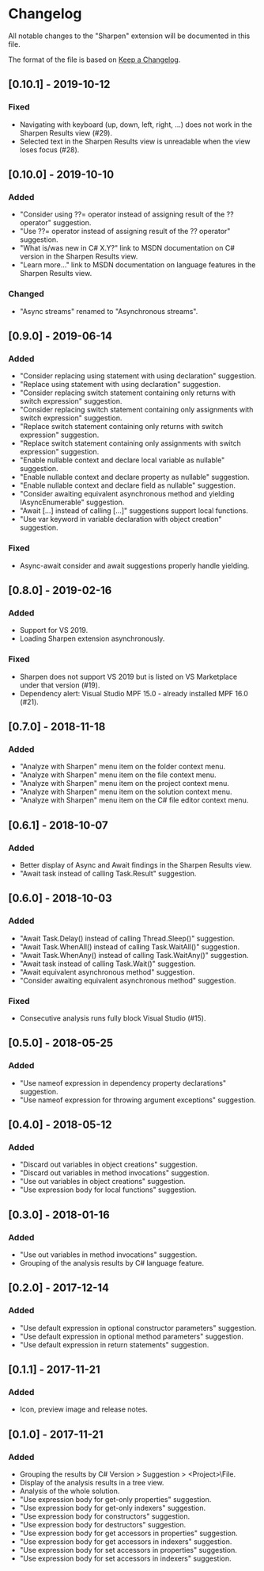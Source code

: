 # Changelog
All notable changes to the "Sharpen" extension will be documented in this file.

The format of the file is based on [Keep a Changelog](http://keepachangelog.com/en/1.0.0/).

## [0.10.1] - 2019-10-12
### Fixed
- Navigating with keyboard (up, down, left, right, ...) does not work in the Sharpen Results view (#29).
- Selected text in the Sharpen Results view is unreadable when the view loses focus (#28).

## [0.10.0] - 2019-10-10
### Added
- "Consider using ??= operator instead of assigning result of the ?? operator" suggestion.
- "Use ??= operator instead of assigning result of the ?? operator" suggestion.
- "What is/was new in C# X.Y?" link to MSDN documentation on C# version in the Sharpen Results view.
- "Learn more..." link to MSDN documentation on language features in the Sharpen Results view.

### Changed
- "Async streams" renamed to "Asynchronous streams".

## [0.9.0] - 2019-06-14
### Added
- "Consider replacing using statement with using declaration" suggestion.
- "Replace using statement with using declaration" suggestion.
- "Consider replacing switch statement containing only returns with switch expression" suggestion.
- "Consider replacing switch statement containing only assignments with switch expression" suggestion.
- "Replace switch statement containing only returns with switch expression" suggestion.
- "Replace switch statement containing only assignments with switch expression" suggestion.
- "Enable nullable context and declare local variable as nullable" suggestion.
- "Enable nullable context and declare property as nullable" suggestion.
- "Enable nullable context and declare field as nullable" suggestion.
- "Consider awaiting equivalent asynchronous method and yielding IAsyncEnumerable" suggestion.
- "Await [...] instead of calling [...]" suggestions support local functions.
- "Use var keyword in variable declaration with object creation" suggestion.

### Fixed
- Async-await consider and await suggestions properly handle yielding.

## [0.8.0] - 2019-02-16
### Added
- Support for VS 2019.
- Loading Sharpen extension asynchronously.

### Fixed
- Sharpen does not support VS 2019 but is listed on VS Marketplace under that version (#19).
- Dependency alert: Visual Studio MPF 15.0 - already installed MPF 16.0 (#21).

## [0.7.0] - 2018-11-18
### Added
- "Analyze with Sharpen" menu item on the folder context menu.
- "Analyze with Sharpen" menu item on the file context menu.
- "Analyze with Sharpen" menu item on the project context menu.
- "Analyze with Sharpen" menu item on the solution context menu.
- "Analyze with Sharpen" menu item on the C# file editor context menu.

## [0.6.1] - 2018-10-07
### Added
- Better display of Async and Await findings in the Sharpen Results view.
- "Await task instead of calling Task.Result" suggestion.

## [0.6.0] - 2018-10-03
### Added
- "Await Task.Delay() instead of calling Thread.Sleep()" suggestion.
- "Await Task.WhenAll() instead of calling Task.WaitAll()" suggestion.
- "Await Task.WhenAny() instead of calling Task.WaitAny()" suggestion.
- "Await task instead of calling Task.Wait()" suggestion.
- "Await equivalent asynchronous method" suggestion.
- "Consider awaiting equivalent asynchronous method" suggestion.

### Fixed
- Consecutive analysis runs fully block Visual Studio (#15).

## [0.5.0] - 2018-05-25
### Added
- "Use nameof expression in dependency property declarations" suggestion.
- "Use nameof expression for throwing argument exceptions" suggestion.

## [0.4.0] - 2018-05-12
### Added
- "Discard out variables in object creations" suggestion.
- "Discard out variables in method invocations" suggestion.
- "Use out variables in object creations" suggestion.
- "Use expression body for local functions" suggestion.

## [0.3.0] - 2018-01-16
### Added
- "Use out variables in method invocations" suggestion.
- Grouping of the analysis results by C# language feature.

## [0.2.0] - 2017-12-14
### Added
- "Use default expression in optional constructor parameters" suggestion.
- "Use default expression in optional method parameters" suggestion.
- "Use default expression in return statements" suggestion.

## [0.1.1] - 2017-11-21
### Added
- Icon, preview image and release notes.

## [0.1.0] - 2017-11-21
### Added
- Grouping the results by C# Version > Suggestion > &lt;Project&gt;\File.
- Display of the analysis results in a tree view.
- Analysis of the whole solution.
- "Use expression body for get-only properties" suggestion.
- "Use expression body for get-only indexers" suggestion.
- "Use expression body for constructors" suggestion.
- "Use expression body for destructors" suggestion.
- "Use expression body for get accessors in properties" suggestion.
- "Use expression body for get accessors in indexers" suggestion.
- "Use expression body for set accessors in properties" suggestion.
- "Use expression body for set accessors in indexers" suggestion.